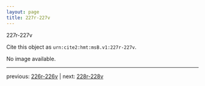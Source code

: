 ```yaml
---
layout: page
title: 227r-227v
---
```


227r-227v

Cite this object as `urn:cite2:hmt:msB.v1:227r-227v`.

No image available. 



---

previous: [226r-226v](../226r-226v/) | next: [228r-228v](../228r-228v/)